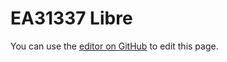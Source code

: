 # EA31337 Libre

You can use the [editor on GitHub](https://github.com/EA31337/EA31337-Libre/edit/dev/docs/index.md) to edit this page.
